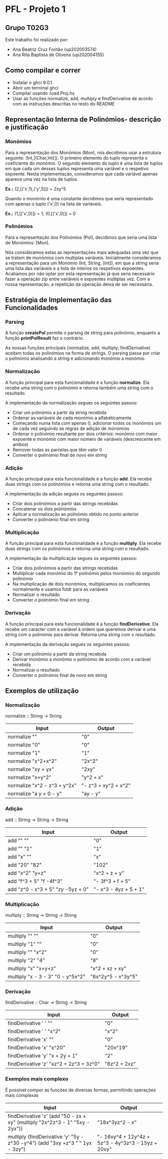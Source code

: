 # **PFL - Projeto 1**

## **Grupo T02G3**
Este trabalho foi realizado por:
- Ana Beatriz Cruz Fontão (up202003574)
- Ana Rita Baptista de Oliveira (up202004155)

## **Como compilar e correr**

- Instalar o ghci 9.0.1
- Abrir um terminal ghci
- Compilar usando :load Proj.hs
- Usar as funções normalize, add, multiply e findDerivative de acordo com as instruções descritas no resto do README

## **Representação Interna de Polinómios- descrição e justificação**

### **Monómios**
Para a representação dos Monómios (Mon), nós decidimos usar a estrutura seguinte: (Int,[(Char,Int)]).
O primeiro elemento do tuplo representa o coeficiente do monómio.
O segundo elemento do tuplo é uma lista de tuplos em que cada um desses tuplos representa uma variável e o respetivo expoente.
Nesta implementação, consideramos que cada variável apenas aparece uma vez na lista de tuplos.

**Ex.:** (2,[('x',1),('y',5)]) = 2xy^5

Quando o monómio é uma constante decidimos que seria representado com apenas o tuplo ('x',0) na lista de variáveis.

**Ex.:** (1,[('x',0)]) = 1; (0,[('x',0)]) = 0

### **Polinómios**
Para a representação dos Polinómios (Pol), decidimos que seria uma lista de Monómios: [Mon].

Nós consideramos estas as representações mais adequadas uma vez que se tratam de monómios com multiplas variáveis.
Inicialmente consideramos a representação para um Monómio (Int, String, [Int]), em que a string seria uma lista das variáveis e a lista de inteiros os respetivos expoentes.
Acabamos por não optar por esta representação já que seria necessário fazer a operação zip entre variáveis e expoentes múltiplas vez.
Com a nossa representação, a repetição da operação deixa de ser necessária.

## **Estratégia de Implementação das Funcionalidades**

### **Parsing**

A função **createPol** permite o parsing de string para polinómio, enquanto a função **printPolResult** faz o contrário.

As nossas funções principais (normalize, add, multiply, findDerivative) aceitam todas os polinómios na forma de strings.
O parsing passa por criar o polinómio analisando a string e adicionando monómio a monómio.

### **Normalização**

A função principal para esta funcionalidade é a função **normalize**. Ela recebe uma string com o polinómio e retorna também uma string com o resultado.

A implementação da normalização segues os seguintes passos:
- Criar um polinómio a partir da string recebida
- Ordenar as variáveis de cada monómio a alfabéticamente
- Começando numa lista com apenas 0, adicionar todos os monómios um de cada vez seguindo as regras de adição de monómios
- Ordenar o polinómio resultante por dois critérios: monómio com maior expoente e monómio com maior número de variáveis (descrescente em ambos)
- Remover todas as parcelas que têm valor 0
- Converter o polinómio final de novo em string

### **Adição**

A função principal para esta funcionalidade é a função **add**. Ela recebe duas strings com os polinómios e retorna uma string com o resultado.

A implementação da adição segues os seguintes passos:
- Criar dois polinómios a partir das strings recebidas
- Concatenar os dois polinómios
- Aplicar a normalização ao polinómio obtido no ponto anterior
- Converter o polinómio final em string

### **Multiplicação**

A função principal para esta funcionalidade é a função **multiply**. Ela recebe duas strings com os polinómios e retorna uma string com o resultado.

A implementação da multiplicação segues os seguintes passos:
- Criar dois polinómios a partir das strings recebidas
- Multiplicar cada monómio do 1º polinómio pelos monómios do segundo polinómio
- Na multiplicação de dois monómios, multiplicamos os coeficientes normalmente e usamos foldr para as variáveis 
- Normalizar o resultado
- Converter o polinómio final em string

### **Derivação**

A função principal para esta funcionalidade é a função **findDerivative**. Ela recebe um caracter com a variável à ordem que queremos derivar e uma string com o polinómio para derivar. Retorna uma string com o resultado.

A implementação da derivação segues os seguintes passos:
- Criar um polinómio a partir da string recebida
- Derivar monómio a monómio o polinómio de acordo com a variável recebida
- Normalizar o resultado
- Converter o polinómio final de novo em string

## **Exemplos de utilização**

### **Normalização**

normalize :: String -> String

|Input|Output|
|--|--|
|normalize ""                | "0"    |
|normalize "0"               | "0"    |
|normalize "1"               | "1"    |
|normalize "x^2+x^2"         | "2x^2" |
|normalize "xy + yx"         | "2xy"  |
|normalize "x+y^2"           | "y^2 + x"|
|normalize "x^2 - z^3 + y^2x"| "- z^3 + xy^2 + x^2"|
|normalize "a     y + 0 - y" | "ay - y"|

### **Adição**

add :: String -> String -> String

|Input|Output|
|--|--|
|add "" ""                | "0"                 |
|add "" "1"               | "1"                 |
|add "x" ""               | "x"                 |
|add "20" "82"            | "102"               |
|add "x^2" "y+z"          | "x^2 + z + y"       |
|add "f^3 + 5" "f -4f^3"  | "- 3f^3 + f + 5"    |
|add "z^0 - x^3 + 5" "zy -5yz + 0"  | "- x^3 - 4yz + 5 + 1" |

### **Multiplicação**

multiply :: String -> String -> String

|Input|Output|
|--|--|
|multiply "" ""                   | "0"                 |
|multiply "1" ""                  | "0"                 |
|multiply "" "x^2"                | "0"                 |
|multiply "2" "4"                 | "8"                 |
|multiply "x" "x+y+z"             | "x^2 + xz + xy"     |
|multiply "x - 3 - 3" "0 - y^5x^2"|"6x^2y^5 - x^3y^5"   |

### **Derivação**

findDerivative :: Char -> String -> String

|Input|Output|
|--|--|
|findDerivative ' ' ""                   | "0"                 |
|findDerivative ' ' "x^2"                | "x^2"               |
|findDerivative 'x' ""                   | "0"                 |
|findDerivative 'x' "x^20"               | "20x^19"            |
|findDerivative 'y' "x + 2y + 1"         | "2"                 |
|findDerivative 'z' "xz^2 + 2z^3 + 3z^0" | "6z^2 + 2xz"        |

### **Exemplos mais complexo**

É possível compor as funções de diversas formas, permitindo operações mais complexas

|Input|Output|
|--|--|
|findDerivative 'z' (add "50 - zx + xy" (multiply "2x^2z^3 - 1" "5xy - 2yx"))|"18x^3yz^2 - x"|
|multiply (findDerivative 'y' "5y - z^30 -y^4") (add "3xy +z^3  " "    1yx - 3zy")|"- 16xy^4 + 12y^4z + 5z^3 - 4y^3z^3 - 15yz + 20xy"|

